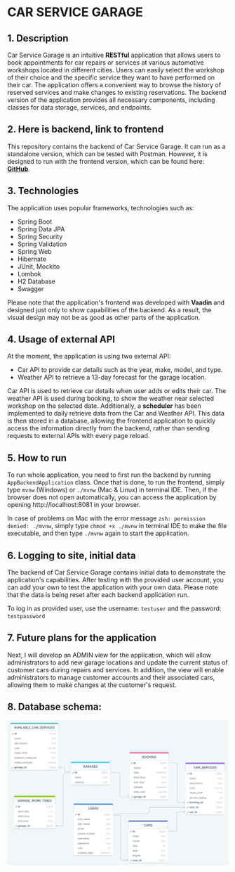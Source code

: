 # CAR SERVICE GARAGE

## 1. Description

Car Service Garage is an intuitive **RESTful** application that allows users to book appointments for car repairs or services at various automotive workshops located in different cities. Users can easily select the workshop of their choice and the specific service they want to have performed on their car. 
The application offers a convenient way to browse the history of reserved services and make changes to existing reservations.
The backend version of the application provides all necessary components, including classes for data storage, services, and endpoints. 

## 2. Here is backend, link to frontend

This repository contains the backend of Car Service Garage.
It can run as a standalone version, which can be tested with Postman. However, it is designed to run with the frontend version, which can be found here: [**GitHub**](https://github.com/viepovsky/Car-Service-Garage-Frontend).

## 3. Technologies

The application uses popular frameworks, technologies such as: 

- Spring Boot 
- Spring Data JPA 
- Spring Security
- Spring Validation
- Spring Web
- Hibernate
- JUnit, Mockito
- Lombok
- H2 Database
- Swagger

Please note that the application's frontend was developed with **Vaadin** and designed just only to show capabilities of the backend. As a result, the visual design may not be as good as other parts of the application. 

## 4. Usage of external API

At the moment, the application is using two external API: 

- Car API to provide car details such as the year, make, model, and type.
- Weather API to retrieve a 13-day forecast for the garage location.

Car API is used to retrieve car details when user adds or edits their car. The weather API is used during booking, to show the weather near selected workshop on the selected date. Additionally, a **scheduler** has been implemented to daily retrieve data from the Car and Weather API.
This data is then stored in a database, allowing the frontend application to quickly access the information directly from the backend, rather than sending requests to external APIs with every page reload.

## 5. How to run

To run whole application, you need to first run the backend by running `AppBackendApplication` class. Once that is done, to run the frontend, simply type `mvnw` (Windows) or `./mvnw` (Mac & Linux) in terminal IDE. Then, if the browser does not open automatically, you can access the application by opening http://localhost:8081 in your browser.

In case of problems on Mac with the error message `zsh: permission denied: ./mvnw`, simply type `chmod +x ./mvnw` in terminal IDE to make the file executable, and then type `./mvnw` again to start the application.

## 6. Logging to site, initial data

The backend of Car Service Garage contains initial data to demonstrate the application's capabilities. After testing with the provided user account, you can add your own to test the application with your own data. Please note that the data is being reset after each backend application run.

To log in as provided user, use the username: `testuser` and the password: `testpassword`

## 7. Future plans for the application

Next, I will develop an ADMIN view for the application, which will allow administrators to add new garage locations and update the current status of customer cars during repairs and services.
In addition, the view will enable administrators to manage customer accounts and their associated cars, allowing them to make changes at the customer's request.

## 8. Database schema:

![Database schema screenshot](src/main/resources/screenshots/database_schema.png)